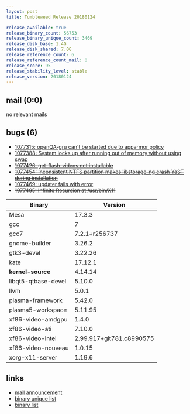 ```yaml
---
layout: post
title: Tumbleweed Release 20180124

release_available: true
release_binary_count: 56753
release_binary_unique_count: 3469
release_disk_base: 1.4G
release_disk_shared: 7.0G
release_reference_count: 6
release_reference_count_mail: 0
release_score: 95
release_stability_level: stable
release_version: 20180124
---
```


## mail (0:0)

no relevant mails

## bugs (6)

<!--more-->

- [1077315: openQA-gru can't be started due to apparmor   policy](https://bugzilla.opensuse.org/show_bug.cgi?id=1077315)
- [1077388: System locks up after running out of memory without using swap](https://bugzilla.opensuse.org/show_bug.cgi?id=1077388)
- ~~[1077426: get-flash-videos not installable](https://bugzilla.opensuse.org/show_bug.cgi?id=1077426)~~
- ~~[1077454: Inconsistent NTFS partition makes libstorage-ng crash YaST during installation](https://bugzilla.opensuse.org/show_bug.cgi?id=1077454)~~
- [1077469: updater fails with error](https://bugzilla.opensuse.org/show_bug.cgi?id=1077469)
- ~~[1077495: Infinite Recursion at /usr/bin/X11](https://bugzilla.opensuse.org/show_bug.cgi?id=1077495)~~

Binary | Version
--- | ---
Mesa | 17.3.3
gcc | 7
gcc7 | 7.2.1+r256737
gnome-builder | 3.26.2
gtk3-devel | 3.22.26
kate | 17.12.1
**kernel-source** | 4.14.14
libqt5-qtbase-devel | 5.10.0
llvm | 5.0.1
plasma-framework | 5.42.0
plasma5-workspace | 5.11.95
xf86-video-amdgpu | 1.4.0
xf86-video-ati | 7.10.0
xf86-video-intel | 2.99.917+git781.c8990575
xf86-video-nouveau | 1.0.15
xorg-x11-server | 1.19.6

## links

- [mail announcement](https://lists.opensuse.org/opensuse-factory/2018-01/msg00602.html)
- [binary unique list](http://download.tumbleweed.boombatower.com/20180124/rpm.unique.list)
- [binary list](http://download.tumbleweed.boombatower.com/20180124/rpm.list)
